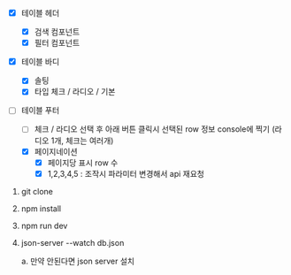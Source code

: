 - [x] 테이블 헤더

  - [x] 검색 컴포넌트
  - [x] 필터 컴포넌트

- [x] 테이블 바디

  - [x] 솔팅
  - [x] 타입 체크 / 라디오 / 기본

- [ ] 테이블 푸터

  - [ ] 체크 / 라디오 선택 후 아래 버튼 클릭시 선택된 row 정보 console에 찍기 (라디오 1개, 체크는 여러개)
  - [x] 페이지네이션
    - [x] 페이지당 표시 row 수
    - [x] 1,2,3,4,5 : 조작시 파라미터 변경해서 api 재요청

1. git clone
2. npm install
3. npm run dev
4. json-server --watch db.json

   a. 만약 안된다면 json server 설치
